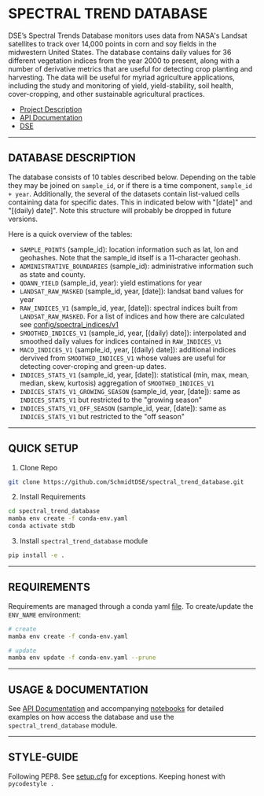 #  SPECTRAL TREND DATABASE

DSE’s Spectral Trends Database monitors uses data from NASA's Landsat satellites to track over 14,000 points in corn and soy fields in the midwestern United States. The database contains daily values for 36 different vegetation indices from the year 2000 to present, along with a number of derivative metrics that are useful for detecting crop planting and harvesting. The data will be useful for myriad agriculture applications, including the study and monitoring of yield, yield-stability, soil
health, cover-cropping, and other sustainable agricultural practices.


- [Project Description](https://schmidtdse.github.io/spectral_trend_database)
- [API Documentation](https://schmidtdse.github.io/spectral_trend_database/docs)
- [DSE](https://dse.berkeley.edu)

---

## DATABASE DESCRIPTION

<!-- start_db_description -->
The database consists of 10 tables described below. Depending on the table they may be joined on `sample_id`, or if there is a time component, `sample_id + year`.  Additionally, the several of the datasets contain list-valued cells containing data for specific dates. This in indicated below with "[date]" and "[(daily) date]". Note this structure will probably be dropped in future versions.

Here is a quick overview of the tables:

* `SAMPLE_POINTS` (sample_id): location information such as lat, lon and geohashes. Note that the sample_id itself is a 11-character geohash.
* `ADMINISTRATIVE_BOUNDARIES` (sample_id): administrative information such as state and county.
* `QDANN_YIELD` (sample_id, year): yield estimations for year
* `LANDSAT_RAW_MASKED` (sample_id, year, [date]): landsat band values for year
* `RAW_INDICES_V1` (sample_id, year, [date]): spectral indices built from `LANDSAT_RAW_MASKED`. For a list of indices and how there are calculated see [config/spectral_indices/v1](https://github.com/SchmidtDSE/spectral_trend_database/blob/main/config/spectral_indices/v1.yaml)
* `SMOOTHED_INDICES_V1` (sample_id, year, [(daily) date]):
interpolated and smoothed daily values for indices contained in `RAW_INDICES_V1`
* `MACD_INDICES_V1` (sample_id, year, [(daily) date]): additional indices dervived from `SMOOTHED_INDICES_V1` whose values are useful for detecting cover-croping and green-up dates.
* `INDICES_STATS_V1` (sample_id, year, [date]): statistical (min, max, mean, median, skew, kurtosis) aggregation of `SMOOTHED_INDICES_V1`
* `INDICES_STATS_V1_GROWING_SEASON` (sample_id, year, [date]): same as `INDICES_STATS_V1` but restricted to the "growing season"
* `INDICES_STATS_V1_OFF_SEASON` (sample_id, year, [date]): same as `INDICES_STATS_V1` but restricted to the "off season"

<!-- end_db_description -->


---

## QUICK SETUP

<!-- start_setup -->
1. Clone Repo

```bash
git clone https://github.com/SchmidtDSE/spectral_trend_database.git
```
2. Install Requirements

```bash
cd spectral_trend_database
mamba env create -f conda-env.yaml
conda activate stdb
```

3. Install `spectral_trend_database` module

```bash
pip install -e .
```
<!-- end_setup -->

---

## REQUIREMENTS

Requirements are managed through a conda yaml [file](./conda-env.yaml). To create/update the `ENV_NAME` environment:

```bash
# create
mamba env create -f conda-env.yaml

# update
mamba env update -f conda-env.yaml --prune
```

---

## USAGE & DOCUMENTATION

See [API Documentation](https://schmidtdse.github.io/spectral_trend_database/docs)
and accompanying [notebooks](https://github.com/SchmidtDSE/spectral_trend_database/tree/feat/apidocs/nb/public)
for detailed examples on how access the database and use the `spectral_trend_database` module.

--- 

## STYLE-GUIDE

Following PEP8. See [setup.cfg](./setup.cfg) for exceptions. Keeping honest with `pycodestyle .`


